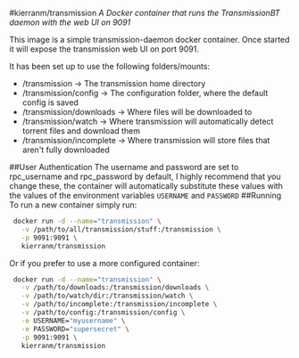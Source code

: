 #kierranm/transmission
<i>A Docker container that runs the TransmissionBT daemon with the web UI on 9091</i>

This image is a simple transmission-daemon docker container. Once started it will
expose the transmission web UI on port 9091.

It has been set up to use the following folders/mounts:
 * /transmission -> The transmission home directory
 * /transmission/config -> The configuration folder, where the default config is saved
 * /transmission/downloads -> Where files will be downloaded to
 * /transmission/watch -> Where transmission will automatically detect torrent files and download them
 * /transmission/incomplete -> Where transmission will store files that aren't fully downloaded

 ##User Authentication
 The username and password are set to rpc_username and rpc_password by default,
 I highly recommend that you change these, the container will automatically substitute
 these values with the values of the environment variables ```USERNAME``` and ```PASSWORD```
 ##Running
 To run a new container simply run:
 ```bash
  docker run -d --name="transmission" \
    -v /path/to/all/transmission/stuff:/transmission \
    -p 9091:9091 \
    kierranm/transmission
 ```

 Or if you prefer to use a more configured container:
 ``` bash
  docker run -d --name="transmission" \
    -v /path/to/downloads:/transmission/downloads \
    -v /path/to/watch/dir:/transmission/watch \
    -v /path/to/incomplete:/transmission/incomplete \
    -v /path/to/config:/transmission/config \
    -e USERNAME="myusername" \
    -e PASSWORD="supersecret" \
    -p 9091:9091 \
    kierranm/transmission
 ```
